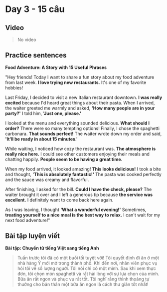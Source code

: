 # Day 3 - 15 câu

## Video
> No video

## Practice sentences

**Food Adventure: A Story with 15 Useful Phrases**

"Hey friends! Today I want to share a fun story about my food adventure from last week. **I love trying new restaurants.** It's one of my favorite hobbies!

Last Friday, I decided to visit a new Italian restaurant downtown. **I was really excited** because I'd heard great things about their pasta. When I arrived, the waiter greeted me warmly and asked, **'How many people are in your party?'** I told him, **'Just one, please.'**

I looked at the menu and everything sounded delicious. **What should I order?** There were so many tempting options! Finally, I chose the spaghetti carbonara. **That sounds perfect!** The waiter wrote down my order and said, **'It'll be ready in about 15 minutes.'**

While waiting, I noticed how cozy the restaurant was. **The atmosphere is really nice here.** I could see other customers enjoying their meals and chatting happily. **People seem to be having a great time.**

When my food arrived, it looked amazing! **This looks delicious!** I took a bite and thought, **'This is absolutely fantastic!'** The pasta was cooked perfectly and the sauce was creamy and flavorful.

After finishing, I asked for the bill. **Could I have the check, please?** The waiter brought it over and I left a generous tip because **the service was excellent.** I definitely want to come back here again.

As I was leaving, I thought **'What a wonderful evening!'** Sometimes, **treating yourself to a nice meal is the best way to relax.** I can't wait for my next food adventure!"

## Bài tập luyện viết

**Bài tập: Chuyển từ tiếng Việt sang tiếng Anh**

> Tuần trước tôi đã có một buổi tối tuyệt vời! Tôi quyết định đi ăn ở một nhà hàng Ý mới mở trong thành phố. Khi đến nơi, nhân viên phục vụ hỏi tôi về số lượng người. Tôi nói chỉ có một mình. Sau khi xem thực đơn, tôi chọn món spaghetti và rất hài lòng với sự lựa chọn của mình. Bữa ăn rất ngon và phục vụ rất tốt. Tôi nghĩ rằng thỉnh thoảng tự thưởng cho bản thân một bữa ăn ngon là cách thư giãn tốt nhất!
